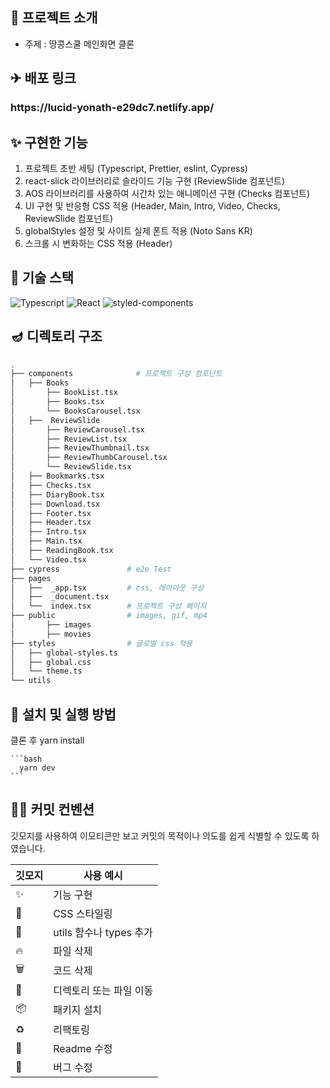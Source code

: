 
## 🧨 프로젝트 소개

- 주제 : 땅콩스쿨 메인화면 클론


## ✈ 배포 링크

<h3>https://lucid-yonath-e29dc7.netlify.app/</h3>


## ✨ 구현한 기능

1. 프로젝트 초반 세팅 (Typescript, Prettier, eslint, Cypress)
2. react-slick 라이브러리로 슬라이드 기능 구현 (ReviewSlide 컴포넌트) 
3. AOS 라이브러리를 사용하여 시간차 있는 애니메이션 구현 (Checks 컴포넌트)
4. UI 구현 및 반응형 CSS 적용 (Header, Main, Intro, Video, Checks, ReviewSlide 컴포넌트)
5. globalStyles 설정 및 사이트 실제 폰트 적용 (Noto Sans KR)
6. 스크롤 시 변화하는 CSS 적용 (Header)

## 🧶 기술 스택
![Typescript](https://img.shields.io/badge/TypeScript-007ACC?style=for-the-badge&logo=typescript&logoColor=white)
![React](https://img.shields.io/badge/React-20232A?style=for-the-badge&logo=react&logoColor=61DAFB)
![styled-components](https://img.shields.io/badge/styled-components-DB7093?style=for-the-badge&logo=styled-components&logoColor=white) 


## 🪔 디렉토리 구조

```bash
.
├── components              # 프로젝트 구성 컴포넌트
│   ├── Books
│       ├── BookList.tsx
│       ├── Books.tsx
│       └── BooksCarousel.tsx
│   ├──  ReviewSlide
│       ├── ReviewCarousel.tsx
│       ├── ReviewList.tsx
│       ├── ReviewThumbnail.tsx
│       ├── ReviewThumbCarousel.tsx
│       └── ReviewSlide.tsx
│   ├── Bookmarks.tsx
│   ├── Checks.tsx
│   ├── DiaryBook.tsx
│   ├── Download.tsx
│   ├── Footer.tsx
│   ├── Header.tsx
│   ├── Intro.tsx
│   ├── Main.tsx
│   ├── ReadingBook.tsx
│   └── Video.tsx
├── cypress               # e2e Test
├── pages
│   ├──  _app.tsx         # css, 레이아웃 구성
│   ├──  _document.tsx
│   └──  index.tsx        # 프로젝트 구성 페이지
├── public                # images, gif, mp4
│       ├── images
│       ├── movies
├── styles                # 글로벌 css 적용
│   ├── global-styles.ts
│   ├── global.css
│   └── theme.ts
└── utils
```


## 🌸 설치 및 실행 방법
클론 후 yarn install

    ```bash
      yarn dev
    ```


## 🧚‍♀️ 커밋 컨벤션

깃모지를 사용하여 이모티콘만 보고 커밋의 목적이나 의도를 쉽게 식별할 수 있도록 하였습니다.

| 깃모지 | 사용 예시 |
| --- | --- |
| :sparkles: | 기능 구현 |
| :lipstick: | CSS 스타일링 |
| :wrench: | utils 함수나 types 추가 |
| :fire: | 파일 삭제 |
| :wastebasket: | 코드 삭제 |
| 🚚 | 디렉토리 또는 파일 이동 |
| :package: | 패키지 설치 |
| ♻️ | 리팩토링 |
| 📝 | Readme 수정 |
| 🐛 | 버그 수정 |
